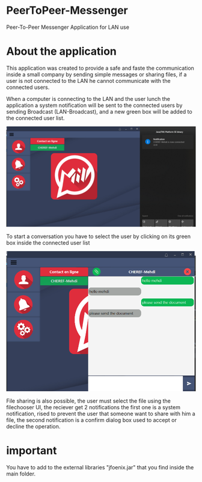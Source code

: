 # PeerToPeer-Messenger
Peer-To-Peer Messenger Application for LAN use

# About the application

This application was created to provide a safe and faste the communication inside a small company by sending simple messages or sharing files, if a user is not connected to the LAN he cannot communicate with the connected users.

When a computer is connecting to the LAN and the user lunch the application a system notification will be sent to the connected users by sending Broadcast (LAN-Broadcast), and a new green box will be added to the connected user list.

![alt text](https://github.com/CHEREF-Mehdi/PeerToPeer-Messenger/blob/master/ReadMeImages/Screenshot%20(5).png)

To start a conversation you have to select the user by clicking on its green box  inside the connected user list

![alt text](https://github.com/CHEREF-Mehdi/PeerToPeer-Messenger/blob/master/ReadMeImages/Screenshot%20(6).png)

File sharing is also possible, the user must select the file using the filechooser UI, the reciever get 2 notifications the first one is a system notification, rised to prevent the user that someone want to share with him a file, the second notification is a confirm dialog box used to accept or decline the operation.

# important
You have to add to the external libraries "jfoenix.jar" that you find inside the main folder.

